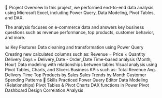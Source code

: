 

📌 Project Overview
In this project, we performed end-to-end data analysis using Microsoft Excel, including Power Query, Data Modeling, Pivot Tables, and DAX.

The analysis focuses on e-commerce data and answers key business questions such as revenue performance, top products, customer behavior, and more.

📊 Key Features
Data cleaning and transformation using Power Query
Creating new calculated columns such as:
Revenue = Price × Quantity
Delivery Days = Delivery_Date - Order_Date
Time-based analysis (Month, Hour)
Data modeling with relationships between tables
Visual analysis using Pivot Tables, Charts, and Slicers
Business KPIs such as:
Total Revenue
Avg. Delivery Time
Top Products by Sales
Sales Trends by Month
Customer Spending Patterns
🧠 Skills Practiced
Power Query Editor
Data Modeling (Relationships)
Pivot Tables & Pivot Charts
DAX functions in Power Pivot
Dashboard Design
Correlation Analysis
